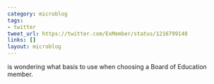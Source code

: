 ```yaml
---
category: microblog
tags:
- twitter
tweet_url: https://twitter.com/ExMember/status/1216799148
links: []
layout: microblog
---
```

is wondering what basis to use when choosing a Board of Education member.
